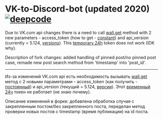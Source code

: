 # VK-to-Discord-bot (updated 2020) [![deepcode](https://www.deepcode.ai/api/gh/badge?key=eyJhbGciOiJIUzI1NiIsInR5cCI6IkpXVCJ9.eyJwbGF0Zm9ybTEiOiJnaCIsIm93bmVyMSI6ImtvZW5pZ3N0YWciLCJyZXBvMSI6IlZLLXRvLURpc2NvcmQtYm90IiwiaW5jbHVkZUxpbnQiOmZhbHNlLCJhdXRob3JJZCI6MjM4MzEsImlhdCI6MTYwMzUzNDA5NH0.C2OIJf4As05nMe0aTA4z0nNpbGvHOgPTCUAE8GCmy1c)](https://www.deepcode.ai/app/gh/koenigstag/VK-to-Discord-bot/_/dashboard?utm_content=gh%2Fkoenigstag%2FVK-to-Discord-bot)

Due to VK.com api changes there is a need to call [wall.get](https://vk.com/dev.php?method=wall.get) method with 2 new parameters - access_token (how to get - [constant](https://vkhost.github.io/)) and api_version (currently = 5.124, [versions](https://vk.com/dev/versions)).
This [temporary 24h](https://devman.org/qna/63/kak-poluchit-token-polzovatelja-dlja-vkontakte/) token does not work (IDK why).

Description of fork changes: added handling of pinned post/no pinned post case, remade new post search method from 'timestamp' into 'post_id'.

------------------------------------

Из-за изменений VK.com api есть необходимость вызывать [wall.get](https://vk.com/dev.php?method=wall.get) метод с 2 новыми параметрами - access_token (как получить - [постоянный](https://vkhost.github.io/)) и api_version (текущий = 5.124, [версии](https://vk.com/dev/versions)).
Этот [временный 24ч](https://devman.org/qna/63/kak-poluchit-token-polzovatelja-dlja-vkontakte/) токен не работает (не знаю почему).

Описание изменений в форке: добавлена обработка случая с закрепленным постом/без закрепленного поста, переделан метод проверки новых постов с timestamp (время публикации) на id поста.
